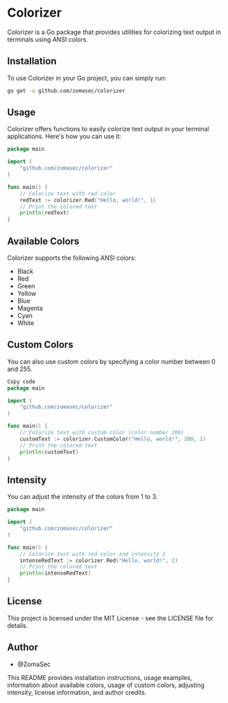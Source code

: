 # Colorizer

Colorizer is a Go package that provides utilities for colorizing text output in terminals using ANSI colors.

## Installation

To use Colorizer in your Go project, you can simply run:

```bash
go get -u github.com/zomasec/colorizer
```
## Usage

Colorizer offers functions to easily colorize text output in your terminal applications. Here's how you can use it:

```go
package main

import (
    "github.com/zomasec/colorizer"
)

func main() {
    // Colorize text with red color
    redText := colorizer.Red("Hello, world!", 1)
    // Print the colored text
    println(redText)
}

```

## Available Colors
Colorizer supports the following ANSI colors:

- Black
- Red
- Green
- Yellow
- Blue
- Magenta
- Cyan
- White

## Custom Colors
You can also use custom colors by specifying a color number between 0 and 255.
```go
Copy code
package main

import (
    "github.com/zomasec/colorizer"
)

func main() {
    // Colorize text with custom color (color number 200)
    customText := colorizer.CustomColor("Hello, world!", 200, 1)
    // Print the colored text
    println(customText)
}
```

## Intensity
You can adjust the intensity of the colors from 1 to 3.
```go
package main

import (
    "github.com/zomasec/colorizer"
)

func main() {
    // Colorize text with red color and intensity 2
    intenseRedText := colorizer.Red("Hello, world!", 2)
    // Print the colored text
    println(intenseRedText)
}
```

## License
This project is licensed under the MIT License - see the LICENSE file for details.

## Author
- @ZomaSec


This README provides installation instructions, usage examples, information about available colors, usage of custom colors, adjusting intensity, license information, and author credits.




